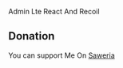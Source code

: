 Admin Lte React And Recoil

## Donation
You can support Me On [Saweria](https://saweria.co/samsularifin05)

